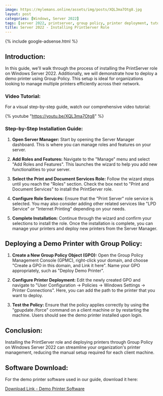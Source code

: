 ```yaml
---
image: https://mylemans.online/assets/img/posts/XQL3ma7Otg8.jpg
layout: post
categories: [Windows, Server 2022]
tags: [server 2022, printserver, group policy, printer deployment, tutorial, youtube]
title: Server 2022 - Installing PrintServer Role
---
```


{% include google-adsense.html %}

## Introduction:

In this guide, we'll walk through the process of installing the PrintServer role on Windows Server 2022. Additionally, we will demonstrate how to deploy a demo printer using Group Policy. This setup is ideal for organizations looking to manage multiple printers efficiently across their network.


### Video Tutorial:

For a visual step-by-step guide, watch our comprehensive video tutorial:

{% youtube "https://youtu.be/XQL3ma7Otg8" %}


### Step-by-Step Installation Guide:

1) **Open Server Manager:** Start by opening the Server Manager dashboard. This is where you can manage roles and features on your server.

2) **Add Roles and Features:** Navigate to the "Manage" menu and select "Add Roles and Features". This launches the wizard to help you add new functionalities to your server.

3) **Select the Print and Document Services Role:** Follow the wizard steps until you reach the "Roles" section. Check the box next to "Print and Document Services" to install the PrintServer role.

4) **Configure Role Services:** Ensure that the "Print Server" role service is selected. You may also consider adding other related services like "LPD Service" or "Internet Printing" depending on your needs.

5) **Complete Installation:** Continue through the wizard and confirm your selections to install the role. Once the installation is complete, you can manage your printers and deploy new printers from the Server Manager.


## Deploying a Demo Printer with Group Policy:

1) **Create a New Group Policy Object (GPO):** Open the Group Policy Management Console (GPMC), right-click your domain, and choose "Create a GPO in this domain, and Link it here". Name your GPO appropriately, such as "Deploy Demo Printer".

2) **Configure Printer Deployment:** Edit the newly created GPO and navigate to "User Configuration -> Policies -> Windows Settings -> Printer Connections". Here, you can add the path to the printer that you want to deploy.

3) **Test the Policy:** Ensure that the policy applies correctly by using the "gpupdate /force" command on a client machine or by restarting the machine. Users should see the demo printer installed upon login.


## Conclusion:

Installing the PrintServer role and deploying printers through Group Policy on Windows Server 2022 can streamline your organization's printer management, reducing the manual setup required for each client machine.


## Software Download:

For the demo printer software used in our guide, download it here:

[Download Link - Demo Printer Software](https://www.colorpilot.com/emfprinter_versions.html)
